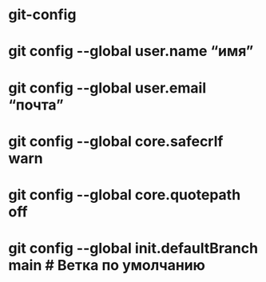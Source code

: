 # git-config

# git config --global user.name “имя”
# git config --global user.email “почта”


# git config --global core.safecrlf warn
# git config --global core.quotepath off
# git config --global init.defaultBranch main # Ветка по умолчанию